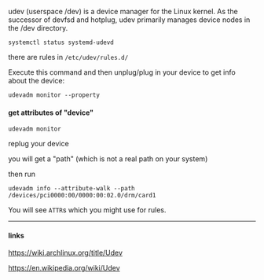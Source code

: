 udev (userspace /dev) is a device manager for the Linux kernel. As the successor of devfsd and hotplug, udev primarily manages device nodes in the /dev directory.
```
systemctl status systemd-udevd
```
there are rules in `/etc/udev/rules.d/`

Execute this command and then unplug/plug in your device to get info about the device:
```
udevadm monitor --property
```

#### get attributes of "device"

```
udevadm monitor
```

replug your device

you will get a "path" (which is not a real path on your system)

then run
```
udevadm info --attribute-walk --path /devices/pci0000:00/0000:00:02.0/drm/card1
```

You will see `ATTR`s which you might use for rules.

***

#### links

https://wiki.archlinux.org/title/Udev

https://en.wikipedia.org/wiki/Udev
